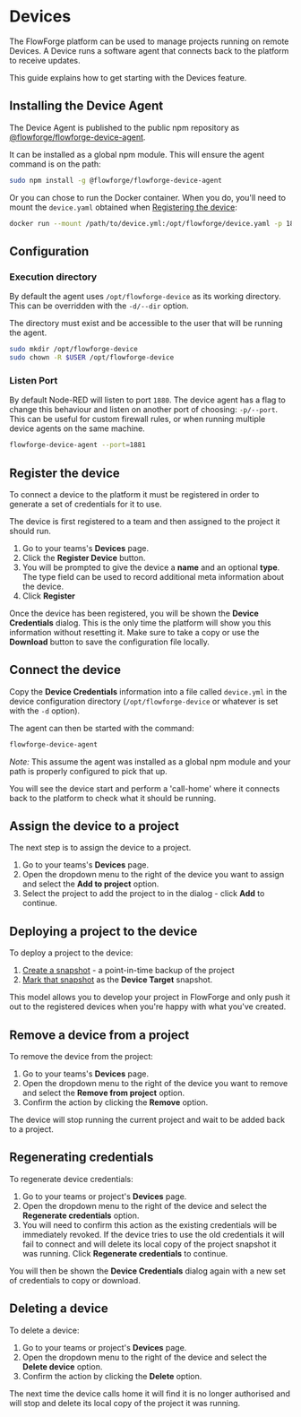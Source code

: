 # Devices

The FlowForge platform can be used to manage projects running on remote Devices.
A Device runs a software agent that connects back to the platform to receive updates.

This guide explains how to get starting with the Devices feature.

## Installing the Device Agent

The Device Agent is published to the public npm repository as [@flowforge/flowforge-device-agent](https://www.npmjs.com/package/@flowforge/flowforge-device-agent).

It can be installed as a global npm module. This will ensure the agent
command is on the path:

```bash
sudo npm install -g @flowforge/flowforge-device-agent
```

Or you can chose to run the Docker container. When you do, you'll need to mount
the `device.yaml` obtained when [Registering the device](#register-the-device):

```bash
docker run --mount /path/to/device.yml:/opt/flowforge/device.yaml -p 1880:1880 flowforge/device-agent:latest
```

## Configuration

### Execution directory

By default the agent uses `/opt/flowforge-device` as its working directory. 
This can be overridden with the `-d/--dir` option.

The directory must exist and be accessible to the user that will be
running the agent.

```bash
sudo mkdir /opt/flowforge-device
sudo chown -R $USER /opt/flowforge-device
```

### Listen Port

By default Node-RED will listen to port `1880`. The device agent has a flag to
change this behaviour and listen on another port of choosing: `-p/--port`. This can
be useful for custom firewall rules, or when running multiple device agents on
the same machine.

```bash
flowforge-device-agent --port=1881
```

## Register the device

To connect a device to the platform it must be registered in order to generate
a set of credentials for it to use.

The device is first registered to a team and then assigned to the project it
should run.

1. Go to your teams's **Devices** page.
2. Click the **Register Device** button.
3. You will be prompted to give the device a **name** and an optional **type**.
   The type field can be used to record additional meta information about the device.
4. Click **Register**

Once the device has been registered, you will be shown the **Device Credentials** 
dialog. This is the only time the platform will show you this information without
resetting it. Make sure to take a copy or use the **Download** button to save
the configuration file locally.

## Connect the device

Copy the **Device Credentials** information into a file called `device.yml` in
the device configuration directory (`/opt/flowforge-device` or whatever is set
with the `-d` option).

The agent can then be started with the command:

```bash
flowforge-device-agent
```

*Note:* This assume the agent was installed as a global npm module and your path
is properly configured to pick that up.

You will see the device start and perform a 'call-home' where it connects back
to the platform to check what it should be running.

## Assign the device to a project

The next step is to assign the device to a project.

1. Go to your teams's **Devices** page.
2. Open the dropdown menu to the right of the device you want to assign and
   select the **Add to project** option.
3. Select the project to add the project to in the dialog - click **Add** to continue.

## Deploying a project to the device

To deploy a project to the device:

1. [Create a snapshot](snapshots.md#create-a-snapshot) - a point-in-time
backup of the project
2. [Mark that snapshot](snapshots.md#setting-a-device-target-snapshot) as the **Device Target** snapshot.

This model allows you to develop your project in FlowForge and only push it out
to the registered devices when you're happy with what you've created.

## Remove a device from a project

To remove the device from the project:

1. Go to your teams's **Devices** page.
2. Open the dropdown menu to the right of the device you want to remove and
   select the **Remove from project** option.
3. Confirm the action by clicking the **Remove** option.

The device will stop running the current project and wait to be added back to
a project.

## Regenerating credentials

To regenerate device credentials:

1. Go to your teams or project's **Devices** page.
2. Open the dropdown menu to the right of the device and select the
   **Regenerate credentials** option.
3. You will need to confirm this action as the existing credentials will be
   immediately revoked. If the device tries to use the old credentials it will
   fail to connect and will delete its local copy of the project snapshot it was
   running. Click **Regenerate credentials** to continue.

You will then be shown the **Device Credentials** dialog again with a new set of
credentials to copy or download.

## Deleting a device

To delete a device:

1. Go to your teams or project's **Devices** page.
2. Open the dropdown menu to the right of the device and select the
   **Delete device** option.
3. Confirm the action by clicking the **Delete** option.

The next time the device calls home it will find it is no longer authorised and
will stop and delete its local copy of the project it was running.

